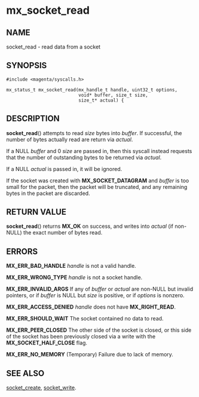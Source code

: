# mx_socket_read

## NAME

socket_read - read data from a socket

## SYNOPSIS

```
#include <magenta/syscalls.h>

mx_status_t mx_socket_read(mx_handle_t handle, uint32_t options,
                           void* buffer, size_t size,
                           size_t* actual) {
```

## DESCRIPTION

**socket_read**() attempts to read *size* bytes into *buffer*. If
successful, the number of bytes actually read are return via
*actual*.

If a NULL *buffer* and 0 *size* are passed in, then this syscall
instead requests that the number of outstanding bytes to be returned
via *actual*.

If a NULL *actual* is passed in, it will be ignored.

If the socket was created with **MX_SOCKET_DATAGRAM** and *buffer*
is too small for the packet, then the packet will be truncated,
and any remaining bytes in the packet are discarded.

## RETURN VALUE

**socket_read**() returns **MX_OK** on success, and writes into
*actual* (if non-NULL) the exact number of bytes read.

## ERRORS

**MX_ERR_BAD_HANDLE**  *handle* is not a valid handle.

**MX_ERR_WRONG_TYPE**  *handle* is not a socket handle.

**MX_ERR_INVALID_ARGS** If any of *buffer* or *actual* are non-NULL
but invalid pointers, or if *buffer* is NULL but *size* is positive,
or if *options* is nonzero.

**MX_ERR_ACCESS_DENIED**  *handle* does not have **MX_RIGHT_READ**.

**MX_ERR_SHOULD_WAIT**  The socket contained no data to read.

**MX_ERR_PEER_CLOSED**  The other side of the socket is closed, or this
side of the socket has been previously closed via a write with the
**MX_SOCKET_HALF_CLOSE** flag.

**MX_ERR_NO_MEMORY**  (Temporary) Failure due to lack of memory.

## SEE ALSO

[socket_create](socket_create.md),
[socket_write](socket_write.md).

